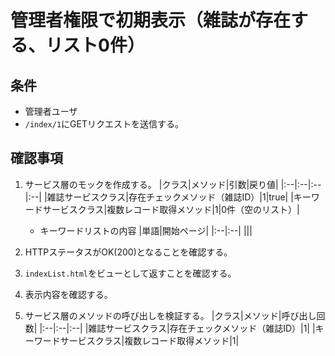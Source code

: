 # 管理者権限で初期表示（雑誌が存在する、リスト0件）

## 条件
- 管理者ユーザ
- `/index/1`にGETリクエストを送信する。

## 確認事項
1. サービス層のモックを作成する。
|クラス|メソッド|引数|戻り値|
|:--|:--|:--|:--|
|雑誌サービスクラス|存在チェックメソッド（雑誌ID）|1|true|
|キーワードサービスクラス|複数レコード取得メソッド|1|0件（空のリスト）|

    - キーワードリストの内容
    |単語|開始ページ|
    |:--|:--|
    |||

1. HTTPステータスがOK(200)となることを確認する。

1. `indexList.html`をビューとして返すことを確認する。

1. 表示内容を確認する。

1. サービス層のメソッドの呼び出しを検証する。
|クラス|メソッド|呼び出し回数|
|:--|:--|:--|
|雑誌サービスクラス|存在チェックメソッド（雑誌ID）|1|
|キーワードサービスクラス|複数レコード取得メソッド|1|
